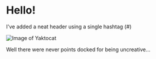 # Hello!

I've added a neat header using a single hashtag (#)

![Image of Yaktocat](https://octodex.github.com/images/yaktocat.png)

Well there were never points docked for being uncreative...
